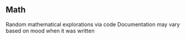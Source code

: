 ## Math

Random mathematical explorations via code
Documentation may vary based on mood when it was written
